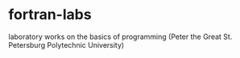 # fortran-labs
laboratory works on the basics of programming (Peter the Great St. Petersburg Polytechnic University) 

